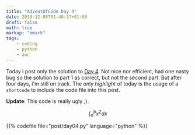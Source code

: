 ```yaml
---
title: "AdventOfCode Day 4"
date: 2018-12-05T01:40:17+01:00
draft: false
math: true
markup: "mmark"
tags:
    - coding
    - python
    - aoc
---
```


Today i post only the solution to [Day 4](https://adventofcode.com/2018/day/4). Not nice nor efficient, had one nasty bug so the solution to part 1 as correct, but not the second part. But after four days, i'm still on track. The only *highlight* of today is the usage of a ```shortcode``` to include the code file into this post.

**Update**: This code is really ugly ;).

$$\int_{a}^{b} x^2 dx$$


{{% codefile file="post/day04.py" language="python" %}}